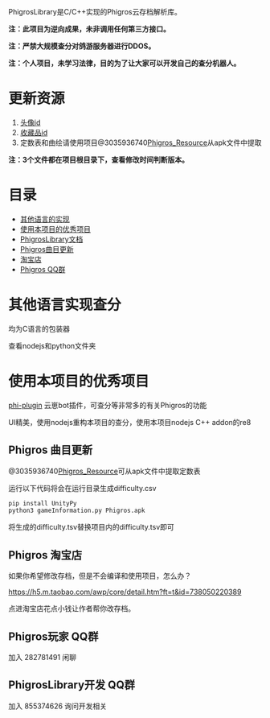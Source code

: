 PhigrosLibrary是C/C++实现的Phigros云存档解析库。

**注：此项目为逆向成果，未非调用任何第三方接口。**

**注：严禁大规模查分对鸽游服务器进行DDOS。**

**注：个人项目，未学习法律，目的为了让大家可以开发自己的查分机器人。**

# 更新资源

1. [头像id](https://github.com/7aGiven/PhigrosLibrary/blob/main/avatar.txt)
2. [收藏品id](https://github.com/7aGiven/PhigrosLibrary/blob/main/collection.tsv)
3. 定数表和曲绘请使用项目@3035936740[Phigros_Resource](https://github.com/3035936740/Phigros_Resource/)从apk文件中提取

**注：3个文件都在项目根目录下，查看修改时间判断版本。**

# 目录
- [其他语言的实现](#其他语言实现查分)
- [使用本项目的优秀项目](#使用本项目的优秀项目)
- [PhigrosLibrary文档](https://github.com/7aGiven/PhigrosLibrary/blob/main/PhigrosLibrary.md)
- [Phigros曲目更新](#phigros-曲目更新) 
- [淘宝店](#phigros-淘宝)
- [Phigros QQ群](#phigros-qq群)

# 其他语言实现查分
均为C语言的包装器

查看nodejs和python文件夹
# 使用本项目的优秀项目
[phi-plugin](https://github.com/catrong/phi-plugin)
云崽bot插件，可查分等非常多的有关Phigros的功能

UI精美，使用nodejs重构本项目的查分，使用本项目nodejs C++ addon的re8
## Phigros 曲目更新
@3035936740[Phigros_Resource](https://github.com/3035936740/Phigros_Resource/)可从apk文件中提取定数表

运行以下代码将会在运行目录生成difficulty.csv
```python
pip install UnityPy
python3 gameInformation.py Phigros.apk
```
将生成的difficulty.tsv替换项目内的difficulty.tsv即可
## Phigros 淘宝店
如果你希望修改存档，但是不会编译和使用项目，怎么办？

https://h5.m.taobao.com/awp/core/detail.htm?ft=t&id=738050220389

点进淘宝店花点小钱让作者帮你改存档。
## Phigros玩家 QQ群
加入 282781491 闲聊
## PhigrosLibrary开发 QQ群
加入 855374626 询问开发相关
